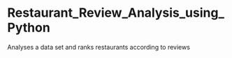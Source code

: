 # Restaurant_Review_Analysis_using_Python
Analyses a data set and ranks restaurants according to reviews
